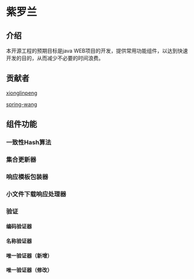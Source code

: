 # 紫罗兰

## 介绍
本开源工程的预期目标是java WEB项目的开发，提供常用功能组件，以达到快速开发的目的，从而减少不必要的时间浪费。

## 贡献者
[xionglinpeng]()

[spring-wang]()


## 组件功能

### 一致性Hash算法

### 集合更新器

### 响应模板包装器

### 小文件下载响应处理器

### 验证
#### 编码验证器
#### 名称验证器
#### 唯一验证器（新增）
#### 唯一验证器（修改）


